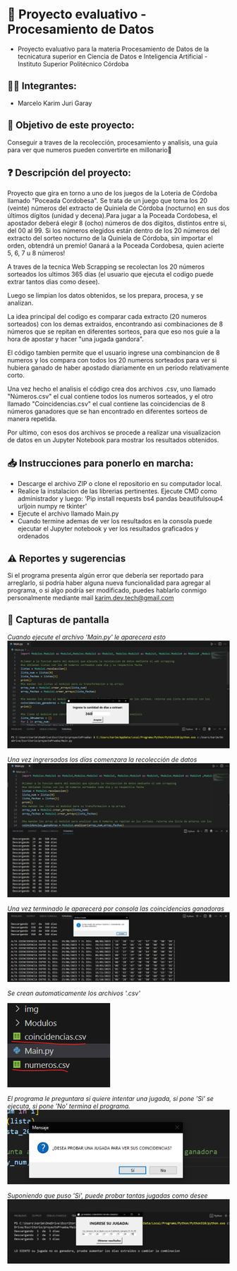 # 🎰 Proyecto evaluativo - Procesamiento de Datos
- Proyecto evaluativo para la materia Procesamiento de Datos de la tecnicatura superior en Ciencia de Datos e Inteligencia Artificial - Instituto Superior Politécnico Córdoba



## 👨‍💻 Integrantes:
- Marcelo Karim Juri Garay


## 🎯 Objetivo de este proyecto:
Conseguir a traves de la recolección, procesamiento y analisis, una guia para ver que numeros pueden convertirte en millonario🤑


## ❓ Descripción del proyecto:
Proyecto que gira en torno a uno de los juegos de la Loteria de Córdoba llamado "Poceada Cordobesa". Se trata de un juego que toma los 20 (veinte) números del extracto de Quiniela de Córdoba (nocturno) en sus dos últimos dígitos (unidad y decena).Para jugar a la Poceada Cordobesa, el apostador deberá elegir 8 (ocho) números de dos dígitos, distintos entre si, del 00 al 99. Si los números elegidos están dentro de los 20 números del extracto del sorteo nocturno de la Quiniela de Córdoba, sin importar el orden, obtendrá un premio!
Ganará a la Poceada Cordobesa, quien acierte 5, 6, 7 u 8 números!

A traves de la tecnica Web Scrapping se recolectan los 20 números sorteados los ultimos 365 dias (el usuario que ejecuta el codigo puede extrar tantos dias como desee).

Luego se limpian los datos obtenidos, se los prepara, procesa, y se analizan.

La idea principal del codigo es comparar cada extracto (20 numeros sorteados) con los demas extraidos, encontrando asi combinaciones de 8 números que se repitan en diferentes sorteos, para que eso nos guie a la hora de apostar y hacer "una jugada gandora".

El código tambien permite que el usuario ingrese una combinancion de 8 numeros y los compara con todos los 20 numeros sorteados para ver si hubiera ganado de haber apostado diariamente en un periodo relativamente corto.

Una vez hecho el analisis el código crea dos archivos .csv, uno llamado "Números.csv" el cual contiene todos los numeros sorteados, y el otro llamado "Coincidencias.csv" el cual contiene las coincidencias de 8 números ganadores que se han encontrado en diferentes sorteos de manera repetida.

Por ultimo, con esos dos archivos se procede a realizar una visualizacion de datos en un Jupyter Notebook para mostrar los resultados obtenidos.

## 📥 Instrucciones para ponerlo en marcha:
- Descarge el archivo ZIP o clone el repositorio en su computador local.
- Realice la instalacion de las librerias pertinentes. Ejecute CMD como administrador y luego:
'Pip install requests bs4 pandas beautifulsoup4 urljoin numpy re tkinter'
- Ejecute el archivo llamado Main.py
- Cuando termine ademas de ver los resultados en la consola puede ejecutar el Jupyter notebook y ver los resultados graficados y ordenados

## ⚠️ Reportes y sugerencias
Si el programa presenta algún error que debería ser reportado para arreglarlo, si podría haber alguna nueva funcionalidad para agregar al programa, o si algo podría ser modificado, puedes hablarlo conmigo personalmente mediante mail karim.dev.tech@gmail.com

## 📸 Capturas de pantalla
*Cuando ejecute el archivo 'Main.py' le aparecera esto*
![Capturas](Codigo/img/1.png)


*Una vez ingrersados los días comenzara la recolección de datos*
![Capturas](Codigo/img/2.png)


*Una vez terminado le aparecerá por consola las coincidencias ganadoras*
![Capturas](Codigo/img/3.png)

*Se crean automaticamente los archivos '.csv'*


![Capturas](Codigo/img/4.png)

*El programa le preguntara si quiere intentar una jugada, si pone 'Si' se ejecuta, si pone 'No' termina el programa.* 
![Capturas](Codigo/img/5.png)

*Suponiendo que puso 'Si', puede probar tantas jugadas como desee* 
![Capturas](Codigo/img/6.png)

